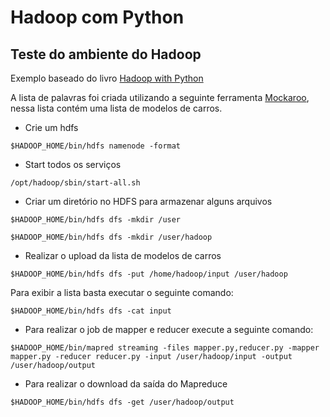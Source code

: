 # Hadoop com Python

## Teste do ambiente do Hadoop

Exemplo baseado do livro [Hadoop with Python](https://www.oreilly.com/library/view/hadoop-with-python/9781492048435/)

A lista de palavras foi criada utilizando a seguinte ferramenta [Mockaroo](https://www.mockaroo.com/), nessa lista
contém uma lista de modelos de carros.

- Crie um hdfs

```shell 
$HADOOP_HOME/bin/hdfs namenode -format 
``` 

- Start todos os serviços

```shell 
/opt/hadoop/sbin/start-all.sh 
``` 

- Criar um diretório no HDFS para armazenar alguns arquivos

```shell 
$HADOOP_HOME/bin/hdfs dfs -mkdir /user 
``` 

```shell 
$HADOOP_HOME/bin/hdfs dfs -mkdir /user/hadoop 
``` 

- Realizar o upload da lista de modelos de carros

```shell 
$HADOOP_HOME/bin/hdfs dfs -put /home/hadoop/input /user/hadoop 
``` 

Para exibir a lista basta executar o seguinte comando:

```shell 
$HADOOP_HOME/bin/hdfs dfs -cat input 
``` 

- Para realizar o job de mapper e reducer execute a seguinte comando:

```shell 
$HADOOP_HOME/bin/mapred streaming -files mapper.py,reducer.py -mapper mapper.py -reducer reducer.py -input /user/hadoop/input -output /user/hadoop/output 
``` 

- Para realizar o download da saída do Mapreduce

```shell 
$HADOOP_HOME/bin/hdfs dfs -get /user/hadoop/output 
``` 
 
